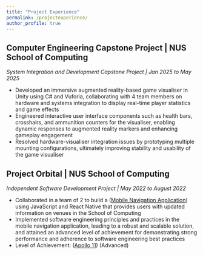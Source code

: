 ```yaml
---
title: "Project Experience"
permalink: /projectexperience/
author_profile: true
---
```


## **Computer Engineering Capstone Project | NUS School of Computing**   
*System Integration and Development Capstone Project | Jan 2025 to May 2025*  
* Developed an immersive augmented reality-based game visualiser in Unity using C# and Vuforia, collaborating with 4 team members on hardware and systems integration to display real-time player statistics and game effects      
* Engineered interactive user interface components such as health bars, crosshairs, and ammunition counters for the visualiser, enabling dynamic responses to augmented reality markers and enhancing gameplay engagement    
* Resolved hardware-visualiser integration issues by prototyping multiple mounting configurations, ultimately improving stability and usability of the game visualiser  

## **Project Orbital | NUS School of Computing**   
*Independent Software Development Project | May 2022 to August 2022*  
* Collaborated in a team of 2 to build a (<a href="https://drive.google.com/file/d/1LctkmaBrIxnTpcVH-p-aYIDS_9tRh_dl/view?usp=drive_link" target="_blank">Mobile Navigation Application</a>) using JavaScript and React Native that provides users with updated information on venues in the School of Computing  
* Implemented software engineering principles and practices in the mobile navigation application, leading to a robust and scalable solution, and attained an advanced level of achievement for demonstrating strong performance and adherence to software engineering best practices  
* Level of Achievement: (<a href="https://credentials.nus.edu.sg/1ac06b9f-4eb7-4ab2-8e88-52302402bbf5" target="_blank">Apollo 11</a>) (Advanced)  
